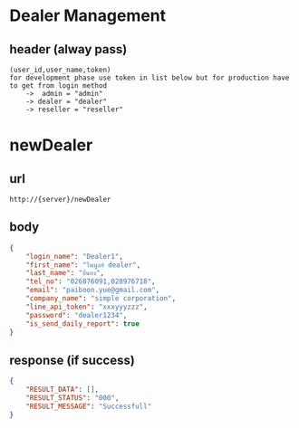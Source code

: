 # Dealer Management

## header (alway pass)
    (user_id,user_name,token)
    for development phase use token in list below but for production have to get from login method
        ->  admin = "admin"
        -> dealer = "dealer"
        -> reseller = "reseller"

# newDealer

## url
    http://{server}/newDealer 

## body
```json
{
    "login_name": "Dealer1",
    "first_name": "ไพบูลย์ dealer",
    "last_name": "ยืนยง",
    "tel_no": "026876091,028976718",
    "email": "paiboon.yue@gmail.com",
    "company_name": "simple corporation",
    "line_api_token": "xxxyyyzzz",
    "password": "dealer1234",
    "is_send_daily_report": true
}
```
## response (if success)

```json
{
    "RESULT_DATA": [],
    "RESULT_STATUS": "000",
    "RESULT_MESSAGE": "Successfull"
}
```



